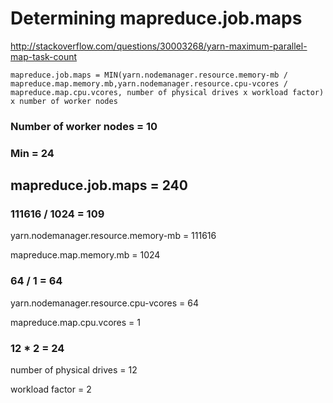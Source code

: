 # Determining mapreduce.job.maps

http://stackoverflow.com/questions/30003268/yarn-maximum-parallel-map-task-count

```
mapreduce.job.maps = MIN(yarn.nodemanager.resource.memory-mb / mapreduce.map.memory.mb,yarn.nodemanager.resource.cpu-vcores / mapreduce.map.cpu.vcores, number of physical drives x workload factor) x number of worker nodes
```

### Number of worker nodes = 10
### Min = 24
## mapreduce.job.maps = 240

### 111616 / 1024 = 109
yarn.nodemanager.resource.memory-mb = 111616

mapreduce.map.memory.mb = 1024


### 64 / 1 = 64
yarn.nodemanager.resource.cpu-vcores = 64

mapreduce.map.cpu.vcores = 1

### 12 * 2 = 24
number of physical drives = 12

workload factor = 2


